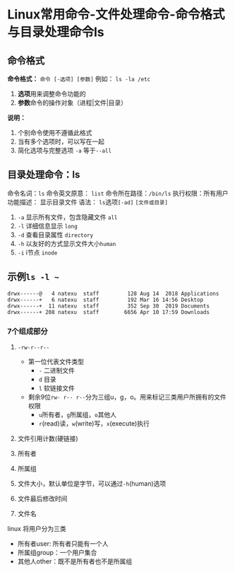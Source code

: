 # Linux常用命令-文件处理命令-命令格式与目录处理命令ls

## 命令格式

**命令格式：** `命令 [-选项] [参数]`
    例如： `ls -la /etc`

1. **选项**用来调整命令功能的
2. **参数**命令的操作对象（进程|文件|目录）

**说明：**
1. 个别命令使用不遵循此格式
2. 当有多个选项时，可以写在一起
3. 简化选项与完整选项
`-a` 等于`--all`

## 目录处理命令：ls
命令名词：`ls`
命令英文原意： `list`
命令所在路径：`/bin/ls`
执行权限：所有用户
功能描述： 显示目录文件
语法： `ls`选项`[-ad]` `[文件或目录]`
1. `-a` 显示所有文件，包含隐藏文件 `all`
2. `-l` 详细信息显示 `long`
3. `-d` 查看目录属性 `directory`
4. `-h` 以友好的方式显示文件大小`human`
5. `-i` i节点 `inode`


## 示例`ls -l ~`

```
drwx------@   4 natexu  staff         128 Aug 14  2018 Applications
drwx------+   6 natexu  staff         192 Mar 16 14:56 Desktop
drwx------+  11 natexu  staff         352 Sep 30  2019 Documents
drwx------+ 208 natexu  staff        6656 Apr 10 17:59 Downloads
```

### 7个组成部分

1. `-rw-r--r--`
    - 第一位代表文件类型
        - `-` 二进制文件
        - `d` 目录
        - `l` 软链接文件
    - 剩余9位`rw- r-- r--`分为三组u，g，o。用来标记三类用户所拥有的文件权限
        - `u`所有者，`g`所属组，`o`其他人
        - `r`(read)读，`w`(write)写，`x`(execute)执行

2. 文件引用计数(硬链接)
3. 所有者
4. 所属组
5. 文件大小，默认单位是字节，可以通过`-h`(human)选项
6. 文件最后修改时间
7. 文件名

linux 将用户分为三类
- 所有者user: 所有者只能有一个人
- 所属组group：一个用户集合
- 其他人other：既不是所有者也不是所属组
